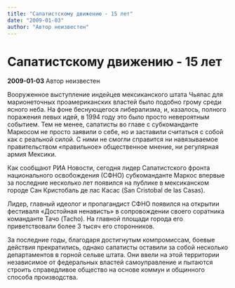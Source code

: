 ```yaml
---
title: "Сапатистскому движению - 15 лет"
date: "2009-01-03"
author: "Автор неизвестен"
---
```


# Сапатистскому движению - 15 лет

**2009-01-03** Автор неизвестен

Вооруженное выступление индейцев мексиканского штата Чьяпас для марионеточных проамериканских властей было подобно грому среди ясного неба. На фоне беснующегося либерализма, и, казалось, полного поражения левых идей, в 1994 году это было просто невероятным событием. Тем не менее, сапатисты во главе с субкоманданте Маркосом не просто заявили о себе, но и заставили считаться с собой как с реальной силой. С ними не смогли справится ни навязываемое правительством «правильное» общественное мнение, ни регулярная армия Мексики.

Как сообщают РИА Новости, сегодня лидер Сапатистского фронта национального освобождения (СФНО) субкоманданте Маркос впервые за последние несколько лет появился на публике в мексиканском городе Сан Кристобаль де лас Касас (San Cristobal de las Casas).

Лидер, главный идеолог и пропагандист СФНО появился на открытии фестиваля «Достойная ненависть» в сопровождении своего соратника команданте Тачо (Tacho). На главной площади города его приветствовали более 3 тысяч его сторонников.

За последние годы, благодаря достигнутым компромиссам, боевые действия прекратились, однако сапатисты оставили за собой несколько департаментов в горной сельве штата. Они ввели на этой территории независимое от федеральных властей самоуправление и пытаются строить справедливое общество на основе коммун и общинного способа производства.